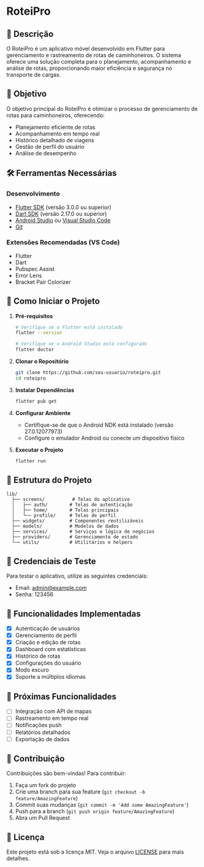 # RoteiPro

## 📱 Descrição
O RoteiPro é um aplicativo móvel desenvolvido em Flutter para gerenciamento e rastreamento de rotas de caminhoneiros. O sistema oferece uma solução completa para o planejamento, acompanhamento e análise de rotas, proporcionando maior eficiência e segurança no transporte de cargas.

## 🎯 Objetivo
O objetivo principal do RoteiPro é otimizar o processo de gerenciamento de rotas para caminhoneiros, oferecendo:
- Planejamento eficiente de rotas
- Acompanhamento em tempo real
- Histórico detalhado de viagens
- Gestão de perfil do usuário
- Análise de desempenho

## 🛠️ Ferramentas Necessárias

### Desenvolvimento
- [Flutter SDK](https://flutter.dev/docs/get-started/install) (versão 3.0.0 ou superior)
- [Dart SDK](https://dart.dev/get-dart) (versão 2.17.0 ou superior)
- [Android Studio](https://developer.android.com/studio) ou [Visual Studio Code](https://code.visualstudio.com/)
- [Git](https://git-scm.com/downloads)

### Extensões Recomendadas (VS Code)
- Flutter
- Dart
- Pubspec Assist
- Error Lens
- Bracket Pair Colorizer

## 🚀 Como Iniciar o Projeto

1. **Pré-requisitos**
   ```bash
   # Verifique se o Flutter está instalado
   flutter --version

   # Verifique se o Android Studio está configurado
   flutter doctor
   ```

2. **Clonar o Repositório**
   ```bash
   git clone https://github.com/seu-usuario/roteipro.git
   cd roteipro
   ```

3. **Instalar Dependências**
   ```bash
   flutter pub get
   ```

4. **Configurar Ambiente**
   - Certifique-se de que o Android NDK está instalado (versão 27.0.12077973)
   - Configure o emulador Android ou conecte um dispositivo físico

5. **Executar o Projeto**
   ```bash
   flutter run
   ```

## 📁 Estrutura do Projeto

```
lib/
  ├── screens/          # Telas do aplicativo
  │   ├── auth/        # Telas de autenticação
  │   ├── home/        # Telas principais
  │   └── profile/     # Telas de perfil
  ├── widgets/         # Componentes reutilizáveis
  ├── models/          # Modelos de dados
  ├── services/        # Serviços e lógica de negócios
  ├── providers/       # Gerenciamento de estado
  └── utils/           # Utilitários e helpers
```

## 🔑 Credenciais de Teste

Para testar o aplicativo, utilize as seguintes credenciais:
- Email: admin@example.com
- Senha: 123456

## 📝 Funcionalidades Implementadas

- [x] Autenticação de usuários
- [x] Gerenciamento de perfil
- [x] Criação e edição de rotas
- [x] Dashboard com estatísticas
- [x] Histórico de rotas
- [x] Configurações do usuário
- [x] Modo escuro
- [x] Suporte a múltiplos idiomas

## 🔄 Próximas Funcionalidades

- [ ] Integração com API de mapas
- [ ] Rastreamento em tempo real
- [ ] Notificações push
- [ ] Relatórios detalhados
- [ ] Exportação de dados

## 🤝 Contribuição

Contribuições são bem-vindas! Para contribuir:

1. Faça um fork do projeto
2. Crie uma branch para sua feature (`git checkout -b feature/AmazingFeature`)
3. Commit suas mudanças (`git commit -m 'Add some AmazingFeature'`)
4. Push para a branch (`git push origin feature/AmazingFeature`)
5. Abra um Pull Request

## 📄 Licença

Este projeto está sob a licença MIT. Veja o arquivo [LICENSE](LICENSE) para mais detalhes.


